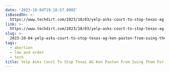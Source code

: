 ```yaml
---
date: '2023-10-04T19:18:57.000Z'
isBasedOn: >-
  https://www.techdirt.com/2023/10/03/yelp-asks-court-to-stop-texas-ag-ken-paxton-from-suing-them-for-warning-users-that-crisis-pregnancy-centers-are-scams/
link: >-
  https://www.techdirt.com/2023/10/03/yelp-asks-court-to-stop-texas-ag-ken-paxton-from-suing-them-for-warning-users-that-crisis-pregnancy-centers-are-scams/
slug: >-
  2023-10-04-yelp-asks-court-to-stop-texas-ag-ken-paxton-from-suing-them-for-warning-use
tags:
  - abortion
  - law and order
  - tech
title: Yelp Asks Court To Stop Texas AG Ken Paxton From Suing Them For Warning Use
---
```


